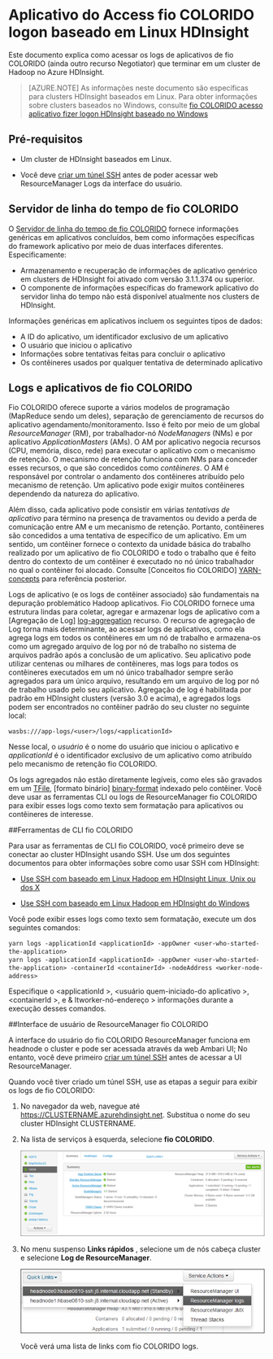 <properties
    pageTitle="Aplicativo do Access fio COLORIDO Hadoop logon baseado em Linux HDInsight | Microsoft Azure"
    description="Saiba como acessar fio COLORIDO logs de aplicativos em um cluster baseado no Linux HDInsight (Hadoop) usando a linha de comando e um navegador da web."
    services="hdinsight"
    documentationCenter=""
    tags="azure-portal"
    authors="Blackmist" 
    manager="jhubbard"
    editor="cgronlun"/>

<tags
    ms.service="hdinsight"
    ms.workload="big-data"
    ms.tgt_pltfrm="na"
    ms.devlang="na"
    ms.topic="article"
    ms.date="10/21/2016"
    ms.author="larryfr"/>

# <a name="access-yarn-application-logs-on-linux-based-hdinsight"></a>Aplicativo do Access fio COLORIDO logon baseado em Linux HDInsight 

Este documento explica como acessar os logs de aplicativos de fio COLORIDO (ainda outro recurso Negotiator) que terminar em um cluster de Hadoop no Azure HDInsight.

> [AZURE.NOTE] As informações neste documento são específicas para clusters HDInsight baseados em Linux. Para obter informações sobre clusters baseados no Windows, consulte [fio COLORIDO acesso aplicativo fizer logon HDInsight baseado no Windows](hdinsight-hadoop-access-yarn-app-logs.md)

## <a name="prerequisites"></a>Pré-requisitos

* Um cluster de HDInsight baseados em Linux.

* Você deve [criar um túnel SSH](hdinsight-linux-ambari-ssh-tunnel.md) antes de poder acessar web ResourceManager Logs da interface do usuário.

## <a name="YARNTimelineServer"></a>Servidor de linha do tempo de fio COLORIDO

O [Servidor de linha do tempo de fio COLORIDO](http://hadoop.apache.org/docs/r2.4.0/hadoop-yarn/hadoop-yarn-site/TimelineServer.html) fornece informações genéricas em aplicativos concluídos, bem como informações específicas do framework aplicativo por meio de duas interfaces diferentes. Especificamente:

* Armazenamento e recuperação de informações de aplicativo genérico em clusters de HDInsight foi ativado com versão 3.1.1.374 ou superior.
* O componente de informações específicas do framework aplicativo do servidor linha do tempo não está disponível atualmente nos clusters de HDInsight.

Informações genéricas em aplicativos incluem os seguintes tipos de dados:

* A ID do aplicativo, um identificador exclusivo de um aplicativo
* O usuário que iniciou o aplicativo
* Informações sobre tentativas feitas para concluir o aplicativo
* Os contêineres usados por qualquer tentativa de determinado aplicativo

## <a name="YARNAppsAndLogs"></a>Logs e aplicativos de fio COLORIDO

Fio COLORIDO oferece suporte a vários modelos de programação (MapReduce sendo um deles), separação de gerenciamento de recursos do aplicativo agendamento/monitoramento. Isso é feito por meio de um global *ResourceManager* (RM), por trabalhador-nó *NodeManagers* (NMs) e por aplicativo *ApplicationMasters* (AMs). O AM por aplicativo negocia recursos (CPU, memória, disco, rede) para executar o aplicativo com o mecanismo de retenção. O mecanismo de retenção funciona com NMs para conceder esses recursos, o que são concedidos como *contêineres*. O AM é responsável por controlar o andamento dos contêineres atribuído pelo mecanismo de retenção. Um aplicativo pode exigir muitos contêineres dependendo da natureza do aplicativo.

Além disso, cada aplicativo pode consistir em várias *tentativas de aplicativo* para término na presença de travamentos ou devido a perda de comunicação entre AM e um mecanismo de retenção. Portanto, contêineres são concedidos a uma tentativa de específico de um aplicativo. Em um sentido, um contêiner fornece o contexto da unidade básica do trabalho realizado por um aplicativo de fio COLORIDO e todo o trabalho que é feito dentro do contexto de um contêiner é executado no nó único trabalhador no qual o contêiner foi alocado. Consulte [Conceitos fio COLORIDO] [ YARN-concepts] para referência posterior.

Logs de aplicativo (e os logs de contêiner associado) são fundamentais na depuração problemático Hadoop aplicativos. Fio COLORIDO fornece uma estrutura lindas para coletar, agregar e armazenar logs de aplicativo com a [Agregação de Log] [ log-aggregation] recurso. O recurso de agregação de Log torna mais determinante, ao acessar logs de aplicativos, como ela agrega logs em todos os contêineres em um nó de trabalho e armazena-os como um agregado arquivo de log por nó de trabalho no sistema de arquivos padrão após a conclusão de um aplicativo. Seu aplicativo pode utilizar centenas ou milhares de contêineres, mas logs para todos os contêineres executados em um nó único trabalhador sempre serão agregados para um único arquivo, resultando em um arquivo de log por nó de trabalho usado pelo seu aplicativo. Agregação de log é habilitada por padrão em HDInsight clusters (versão 3.0 e acima), e agregados logs podem ser encontrados no contêiner padrão do seu cluster no seguinte local:

    wasbs:///app-logs/<user>/logs/<applicationId>

Nesse local, o *usuário* é o nome do usuário que iniciou o aplicativo e *applicationId* é o identificador exclusivo de um aplicativo como atribuído pelo mecanismo de retenção fio COLORIDO.

Os logs agregados não estão diretamente legíveis, como eles são gravados em um [TFile][T-file], [formato binário] [ binary-format] indexado pelo contêiner. Você deve usar as ferramentas CLI ou logs de ResourceManager fio COLORIDO para exibir esses logs como texto sem formatação para aplicativos ou contêineres de interesse. 

##<a name="yarn-cli-tools"></a>Ferramentas de CLI fio COLORIDO

Para usar as ferramentas de CLI fio COLORIDO, você primeiro deve se conectar ao cluster HDInsight usando SSH. Use um dos seguintes documentos para obter informações sobre como usar SSH com HDInsight:

- [Use SSH com baseado em Linux Hadoop em HDInsight Linux, Unix ou dos X](hdinsight-hadoop-linux-use-ssh-unix.md)

- [Use SSH com baseado em Linux Hadoop em HDInsight do Windows](hdinsight-hadoop-linux-use-ssh-windows.md)
    
Você pode exibir esses logs como texto sem formatação, execute um dos seguintes comandos:

    yarn logs -applicationId <applicationId> -appOwner <user-who-started-the-application>
    yarn logs -applicationId <applicationId> -appOwner <user-who-started-the-application> -containerId <containerId> -nodeAddress <worker-node-address>
    
Especifique o &lt;applicationId >, &lt;usuário quem-iniciado-do aplicativo >, &lt;containerId >, e & ltworker-nó-endereço > informações durante a execução desses comandos.

##<a name="yarn-resourcemanager-ui"></a>Interface de usuário de ResourceManager fio COLORIDO

A interface do usuário do fio COLORIDO ResourceManager funciona em headnode o cluster e pode ser acessada através da web Ambari UI; No entanto, você deve primeiro [criar um túnel SSH](hdinsight-linux-ambari-ssh-tunnel.md) antes de acessar a UI ResourceManager.

Quando você tiver criado um túnel SSH, use as etapas a seguir para exibir os logs de fio COLORIDO:

1. No navegador da web, navegue até https://CLUSTERNAME.azurehdinsight.net. Substitua o nome do seu cluster HDInsight CLUSTERNAME.

2. Na lista de serviços à esquerda, selecione __fio COLORIDO__.

    ![Serviço de fio colorido selecionado](./media/hdinsight-hadoop-access-yarn-app-logs-linux/yarnservice.png)

3. No menu suspenso __Links rápidos__ , selecione um de nós cabeça cluster e selecione __Log de ResourceManager__.

    ![Linnks rápida fio colorido](./media/hdinsight-hadoop-access-yarn-app-logs-linux/yarnquicklinks.png)
    
    Você verá uma lista de links com fio COLORIDO logs.

[YARN-timeline-server]:http://hadoop.apache.org/docs/r2.4.0/hadoop-yarn/hadoop-yarn-site/TimelineServer.html
[log-aggregation]:http://hortonworks.com/blog/simplifying-user-logs-management-and-access-in-yarn/
[T-file]:https://issues.apache.org/jira/secure/attachment/12396286/TFile%20Specification%2020081217.pdf
[binary-format]:https://issues.apache.org/jira/browse/HADOOP-3315
[YARN-concepts]:http://hortonworks.com/blog/apache-hadoop-yarn-concepts-and-applications/
